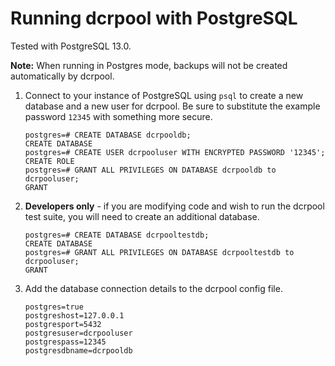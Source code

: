 # Running dcrpool with PostgreSQL

Tested with PostgreSQL 13.0.

**Note:** When running in Postgres mode, backups will not be created
automatically by dcrpool.

1. Connect to your instance of PostgreSQL using `psql` to create a new database
    and a new user for dcrpool.
    Be sure to substitute the example password `12345` with something more secure.

    ```no-highlight
    postgres=# CREATE DATABASE dcrpooldb;
    CREATE DATABASE
    postgres=# CREATE USER dcrpooluser WITH ENCRYPTED PASSWORD '12345';
    CREATE ROLE
    postgres=# GRANT ALL PRIVILEGES ON DATABASE dcrpooldb to dcrpooluser;
    GRANT
    ```

1. **Developers only** - if you are modifying code and wish to run the dcrpool
   test suite, you will need to create an additional database.

    ```no-highlight
    postgres=# CREATE DATABASE dcrpooltestdb;
    CREATE DATABASE
    postgres=# GRANT ALL PRIVILEGES ON DATABASE dcrpooltestdb to dcrpooluser;
    GRANT
    ```

1. Add the database connection details to the dcrpool config file.

    ```no-highlight
    postgres=true
    postgreshost=127.0.0.1
    postgresport=5432
    postgresuser=dcrpooluser
    postgrespass=12345
    postgresdbname=dcrpooldb
    ```
